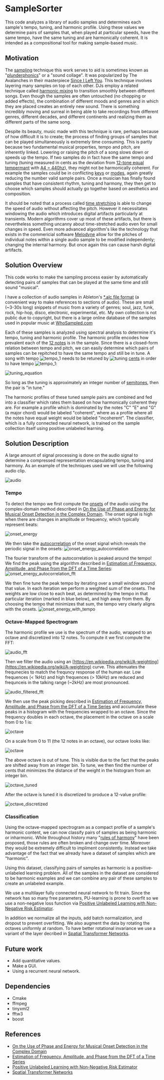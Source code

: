 # SampleSorter

This code analyzes a library of audio samples and determines each sample's tempo, tuning, and harmonic profile.
Using these values we determine pairs of samples that, when played at particular speeds, 
have the same tempo, have the same tuning and are harmonically coherent.
It is intended as a compositional tool for making sample-based music.

## Motivation

The [sampling](https://en.wikipedia.org/wiki/Sampling_(music)) technique this work serves to aid is sometimes known as "[plunderphonics](https://en.wikipedia.org/wiki/Plunderphonics)" or a "sound collage".
It was popularized by The Avalanches in their masterpiece [Since I Left You](https://www.youtube.com/watch?v=LhBacKKEyBU).
This technique involves layering many samples on top of each other.
DJs employ a related technique called [harmonic mixing](https://en.wikipedia.org/wiki/Harmonic_mixing) to transition smoothly between different songs.
Even though the samples are often untouched (no chopping or added effects), 
the combination of different moods and genres and in which they are placed creates an entirely new sound.
There is something incredibly moving and surreal in being able to take recordings from different genres, different decades, and different continents and realizing them as different parts of the same song.

Despite its beauty, music made with this technique is rare, perhaps because of how difficult it is to create;
the process of finding groups of samples that can be played simultaneously is extremely time consuming.
This is partly because two fundamental musical properties, tempo and pitch, are inherently linked.
Lowering or raising the pitch of a song slows down or speeds up the tempo.
If two samples do in fact have the same tempo and tuning 
(tuning measured in cents as the deviation from [12-tone equal tempermant](https://en.wikipedia.org/wiki/Equal_temperament) with [A4 = 440hz](https://en.wikipedia.org/wiki/A440_(pitch_standard))),
they might not be harmonically coherent.
For example the samples could be in conflicting [keys](https://en.wikipedia.org/wiki/Key_(music)) or [modes](https://en.wikipedia.org/wiki/Mode_(music)), again greatly reducing the number valid sample pairs.
Once a musician has finally found samples that have consistent rhythm, tuning and harmony,
they then get to choose which samples should actually go together based on aesthetics and composition.

It should be noted that a process called [time stretching](https://en.wikipedia.org/wiki/Audio_time_stretching_and_pitch_scaling) is able to change the speed of audio without affecting the pitch.
However it necessitates windowing the audio which introduces digital artifacts particularly at transients.
Modern algorithms cover up most of these artifacts, but there is nevertheless something uncanny about time-stretched audio even for small changes in speed.
Even more advanced algorithm's like the technology that exists in the commericial software [Melodyne](https://en.wikipedia.org/wiki/Celemony_Software#DNA_Direct_Note_Access) allow for the pitches of individual notes within a single audio sample to be modified independenly; changing the internal harmony. But once again this can cause harsh digital artifacts.

## Solution Overview

This code works to make the sampling process easier by automatically detecting pairs of samples that can be played at the same time and still sound "musical".

I have a collection of audio samples in Ableton's [\*.alc file format](https://help.ableton.com/hc/en-us/articles/209769625-Live-specific-file-types-adg-als-alp-) (a convenient way to make references to sections of audio).
These are small (~3-30s long) snippets of music from a variety of genres; 
soul, jazz, funk, rock, hip-hop, disco, electronic, experimental, etc.
My own collection is not public due to copyright, 
but there is a large online database of the samples used in popular music at [WhoSampled.com](https://www.whosampled.com/most-sampled-tracks/)

Each of these samples is analyzed using spectral analysis to determine it's tempo, tuning and harmonic profile. The harmonic profile encodes how prevalent each of the [12 notes](https://en.wikipedia.org/wiki/Equal_temperament) is in the sample. Since there is a closed-form relation between tempo and pitch, we can easily determine which pairs of samples can be repitched to have the same tempo and still be in tune. A song with tempo 
![tempo_1](https://latex.codecogs.com/gif.latex?\tau_1)
needs to be retuned by 
![tuning](https://latex.codecogs.com/gif.latex?\delta_{12})
[cents](https://en.wikipedia.org/wiki/Cent_(music)) in order to have tempo
![tempo_1](https://latex.codecogs.com/gif.latex?\tau_2):

![tuning_equation](https://latex.codecogs.com/gif.latex?\delta_{12}=1200\cdot\log_2\left(\frac{\tau_2}{\tau_1}\right))

So long as the tuning is approximately an integer number of [semitones](https://en.wikipedia.org/wiki/Semitone),
then the pair is "in tune."

The harmonic profiles of these tuned sample pairs are combined and fed into a classifier which rates them based on how harmonically coherent they are. For example a profile which is dominated by the notes "C" "E" and "G" (a major chord) would be labeled "coherent", where as a profile where all the notes have equal weight would be labeled "incoherent". The classifier, which is a fully connected neural network, is trained on the sample collection itself using positive unlabeled learning.

## Solution Description

A large amount of signal processing is done on the audio signal to determine a compressed representation encapsulating tempo, tuning and harmony. As an example of the techniques used we will use the following audio clip.

![audio](https://raw.githubusercontent.com/sportdeath/SampleSorter/master/media/audio.png)

### Tempo

To detect the tempo we first compute the 
[onsets](https://en.wikipedia.org/wiki/Onset_(audio))
of the audio using the complex-domain method described in
[On the Use of Phase and Energy for Musical Onset Detection in the Complex Domain](https://www.researchgate.net/profile/Mark_Sandler2/publication/3343056_On_the_Use_of_Phase_and_Energy_for_Musical_Onset_Detection_in_the_Complex_Domain/links/5412b6110cf2bb7347dafd25/On-the-Use-of-Phase-and-Energy-for-Musical-Onset-Detection-in-the-Complex-Domain.pdf).
The onset signal is high when there are changes in amplitude or frequency, which typically represent beats:

![onset_energy](https://raw.githubusercontent.com/sportdeath/SampleSorter/master/media/onset_energy.png)

We then take the [autocorrelation](https://en.wikipedia.org/wiki/Autocorrelation) of the onset signal which reveals the periodic signal in the onsets:
![onset_energy_autocorrelation](https://raw.githubusercontent.com/sportdeath/SampleSorter/master/media/onset_energy_autocorrelation.png)

The fourier transform of the autocorrelation is peaked around the tempo! We find the peak using the algorithm described in [Estimation of Frequency, Amplitude, and Phase from the DFT of a Time Series](https://pdfs.semanticscholar.org/df2e/2b3ae9d784e19ea0840f8bb26ff622b17c22.pdf):
![onset_energy_autocorrelation_fft](https://raw.githubusercontent.com/sportdeath/SampleSorter/master/media/onset_energy_autocorrelation_fft.png)

We then fine tune the peak tempo by iterating over a small window around that value.
In each iteration we perform a weighted sum of the onsets. The weights are low close to each beat, as determined by the tempo in that particular iteration (marked in blue below), and high away from them.
By choosing the tempo that minimizes that sum, the tempo very clearly aligns with the onsets.
![onset_energy_with_tempo](https://raw.githubusercontent.com/sportdeath/SampleSorter/master/media/onset_energy_with_tempo.png)

### Octave-Mapped Spectrogram

The harmonic profile we use is the spectrum of the audio, wrapped to an octave and discretized into 12 notes. To compute it we first compute the FFT:

![audio_fft](https://raw.githubusercontent.com/sportdeath/SampleSorter/master/media/audio_fft.png)

Then we filter the audio using an [https://en.wikipedia.org/wiki/A-weighting](https://en.wikipedia.org/wiki/A-weighting) curve. This attenuates the frequnecies to match the frequncy response of the human ear. Low frequences (< 1kHz) and high frequences (> 10kHz) are reduced and frequnceis in the talking range (~2kHz) are most pronounced.

![audio_filtered_fft](https://raw.githubusercontent.com/sportdeath/SampleSorter/master/media/audio_filtered_fft.png)

We then use the peak picking described in [Estimation of Frequency, Amplitude, and Phase from the DFT of a Time Series](https://pdfs.semanticscholar.org/df2e/2b3ae9d784e19ea0840f8bb26ff622b17c22.pdf) and accumulate these peaks in a histogram with the frequencies wrapped to an octave.
Since the frequency doubles in each octave, the placement in the octave on a scale from 0 to 1 is:

![octave](https://latex.codecogs.com/gif.latex?\log_2\left(\frac{f}{440}\right)\mod{1})

On a scale from 0 to 11 (the 12 notes in an octave), our octave looks like:

![octave](https://raw.githubusercontent.com/sportdeath/SampleSorter/master/media/octave.png)

The above octave is out of tune. This is visible due to the fact that the peaks are shifted away from an integer bin.
To tune, we then find the number of cents that minimizes the distance of the weight in the histogram from an integer bin.

![octave_tuned](https://raw.githubusercontent.com/sportdeath/SampleSorter/master/media/octave_tuned.png)

After the octave is tuned it is discretized to produce a 12-value profile:

![octave_discretized](https://raw.githubusercontent.com/sportdeath/SampleSorter/master/media/octave_discretized.png)

### Classification

Using the octave-mapped spectrogram as a compact profile of a sample's harmonic content,
we can now classify pairs of samples as being harmonic or inharmonic.
While throughout history many "[rules of harmony](https://en.wikipedia.org/wiki/Harmony#Historical_rules)" have been proposed, those rules are often broken and change over time. Moreover they would be extremely difficult to impliment consistently.
Instead we take advantage of the fact that we already have a dataset of samples which are "harmonic".

Using this dataset, classifying pairs of samples as harmonic is a positive-unlabeled learning problem.
All of the samples in the dataset are considered to be harmonic examples and we can combine any pair of these samples to create an unlabeled example.

We use a multilayer fully connected neural network to fit train.
Since the network has so many free parameters, PU-learning is prone to overfit so we use a non-negative loss function via [Positive Unlabeled Learning with Non-Negative Risk Estimator](http://papers.nips.cc/paper/6765-positive-unlabeled-learning-with-non-negative-risk-estimator.pdf).

In addition we normalize all the inputs, add batch normalization, and dropout to prevent overfitting. We also augment the data by rotating the octaves uniformly at random. To have better rotational invariance we use a variant of the layer decribed in [Spatial Transformer Networks](https://arxiv.org/abs/1506.02025).

## Future work

- Add quantitative values.
- Make a GUI.
- Using a recurrent neural network.

## Dependencies

- Cmake
- ffmpeg
- tinyxml2
- fftw3
- boost

## References

- [On the Use of Phase and Energy for Musical Onset Detection in the Complex Domain](https://www.researchgate.net/profile/Mark_Sandler2/publication/3343056_On_the_Use_of_Phase_and_Energy_for_Musical_Onset_Detection_in_the_Complex_Domain/links/5412b6110cf2bb7347dafd25/On-the-Use-of-Phase-and-Energy-for-Musical-Onset-Detection-in-the-Complex-Domain.pdf)
- [Estimation of Frequency, Amplitude, and Phase from the DFT of a Time Series](https://pdfs.semanticscholar.org/df2e/2b3ae9d784e19ea0840f8bb26ff622b17c22.pdf)
- [Positive Unlabeled Learning with Non-Negative Risk Estimator](http://papers.nips.cc/paper/6765-positive-unlabeled-learning-with-non-negative-risk-estimator.pdf)
- [Spatial Transformer Networks](https://arxiv.org/abs/1506.02025)
